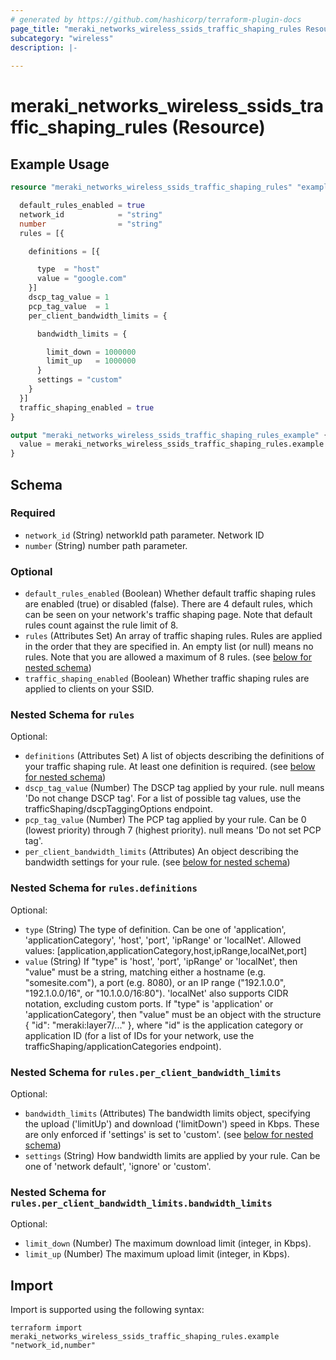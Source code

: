 ```yaml
---
# generated by https://github.com/hashicorp/terraform-plugin-docs
page_title: "meraki_networks_wireless_ssids_traffic_shaping_rules Resource - terraform-provider-meraki"
subcategory: "wireless"
description: |-
  
---
```


# meraki_networks_wireless_ssids_traffic_shaping_rules (Resource)



## Example Usage

```terraform
resource "meraki_networks_wireless_ssids_traffic_shaping_rules" "example" {

  default_rules_enabled = true
  network_id            = "string"
  number                = "string"
  rules = [{

    definitions = [{

      type  = "host"
      value = "google.com"
    }]
    dscp_tag_value = 1
    pcp_tag_value  = 1
    per_client_bandwidth_limits = {

      bandwidth_limits = {

        limit_down = 1000000
        limit_up   = 1000000
      }
      settings = "custom"
    }
  }]
  traffic_shaping_enabled = true
}

output "meraki_networks_wireless_ssids_traffic_shaping_rules_example" {
  value = meraki_networks_wireless_ssids_traffic_shaping_rules.example
}
```

<!-- schema generated by tfplugindocs -->
## Schema

### Required

- `network_id` (String) networkId path parameter. Network ID
- `number` (String) number path parameter.

### Optional

- `default_rules_enabled` (Boolean) Whether default traffic shaping rules are enabled (true) or disabled (false). There are 4 default rules, which can be seen on your network's traffic shaping page. Note that default rules count against the rule limit of 8.
- `rules` (Attributes Set) An array of traffic shaping rules. Rules are applied in the order that
    they are specified in. An empty list (or null) means no rules. Note that
    you are allowed a maximum of 8 rules. (see [below for nested schema](#nestedatt--rules))
- `traffic_shaping_enabled` (Boolean) Whether traffic shaping rules are applied to clients on your SSID.

<a id="nestedatt--rules"></a>
### Nested Schema for `rules`

Optional:

- `definitions` (Attributes Set) A list of objects describing the definitions of your traffic shaping rule. At least one definition is required. (see [below for nested schema](#nestedatt--rules--definitions))
- `dscp_tag_value` (Number) The DSCP tag applied by your rule. null means 'Do not change DSCP tag'.
    For a list of possible tag values, use the trafficShaping/dscpTaggingOptions endpoint.
- `pcp_tag_value` (Number) The PCP tag applied by your rule. Can be 0 (lowest priority) through 7 (highest priority).
    null means 'Do not set PCP tag'.
- `per_client_bandwidth_limits` (Attributes) An object describing the bandwidth settings for your rule. (see [below for nested schema](#nestedatt--rules--per_client_bandwidth_limits))

<a id="nestedatt--rules--definitions"></a>
### Nested Schema for `rules.definitions`

Optional:

- `type` (String) The type of definition. Can be one of 'application', 'applicationCategory', 'host', 'port', 'ipRange' or 'localNet'.
                                              Allowed values: [application,applicationCategory,host,ipRange,localNet,port]
- `value` (String) If "type" is 'host', 'port', 'ipRange' or 'localNet', then "value" must be a string, matching either
    a hostname (e.g. "somesite.com"), a port (e.g. 8080), or an IP range ("192.1.0.0",
    "192.1.0.0/16", or "10.1.0.0/16:80"). 'localNet' also supports CIDR notation, excluding
    custom ports.
     If "type" is 'application' or 'applicationCategory', then "value" must be an object
    with the structure { "id": "meraki:layer7/..." }, where "id" is the application category or
    application ID (for a list of IDs for your network, use the trafficShaping/applicationCategories
    endpoint).


<a id="nestedatt--rules--per_client_bandwidth_limits"></a>
### Nested Schema for `rules.per_client_bandwidth_limits`

Optional:

- `bandwidth_limits` (Attributes) The bandwidth limits object, specifying the upload ('limitUp') and download ('limitDown') speed in Kbps. These are only enforced if 'settings' is set to 'custom'. (see [below for nested schema](#nestedatt--rules--per_client_bandwidth_limits--bandwidth_limits))
- `settings` (String) How bandwidth limits are applied by your rule. Can be one of 'network default', 'ignore' or 'custom'.

<a id="nestedatt--rules--per_client_bandwidth_limits--bandwidth_limits"></a>
### Nested Schema for `rules.per_client_bandwidth_limits.bandwidth_limits`

Optional:

- `limit_down` (Number) The maximum download limit (integer, in Kbps).
- `limit_up` (Number) The maximum upload limit (integer, in Kbps).

## Import

Import is supported using the following syntax:

```shell
terraform import meraki_networks_wireless_ssids_traffic_shaping_rules.example "network_id,number"
```
